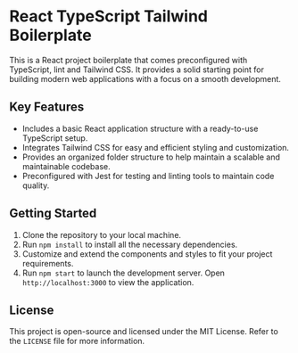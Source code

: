 # React TypeScript Tailwind Boilerplate

This is a React project boilerplate that comes preconfigured with TypeScript, lint and Tailwind CSS. It provides a solid starting point for building modern web applications with a focus on a smooth development.

## Key Features

- Includes a basic React application structure with a ready-to-use TypeScript setup.
- Integrates Tailwind CSS for easy and efficient styling and customization.
- Provides an organized folder structure to help maintain a scalable and maintainable codebase.
- Preconfigured with Jest for testing and linting tools to maintain code quality.

## Getting Started

1. Clone the repository to your local machine.
2. Run `npm install` to install all the necessary dependencies.
3. Customize and extend the components and styles to fit your project requirements.
4. Run `npm start` to launch the development server. Open `http://localhost:3000` to view the application.

## License

This project is open-source and licensed under the MIT License. Refer to the `LICENSE` file for more information.
